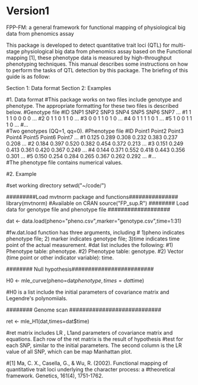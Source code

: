 # Version1
FPP-FM: a general framework for functional mapping of physiological big data from phenomics assay


This package is developed to detect quantitative trait loci (QTL) for multi-stage physiological big data from phenomics assay based on the Functional mapping [1], these phenotype data is measured by high-throughput phenotyping techniques. This manual describes some instructions on how to perform the tasks of QTL detection by this package. The briefing of this guide is as follow: 

Section 1: Data format
Section 2: Examples

#1. Data format
#This package works on two files include genotype and phenotype. The appropriate formatting for these two files is described below.
#Genotype file
#ID	SNP1	SNP2	SNP3	SNP4	SNP5	SNP6	SNP7	...
#1	1	1	1	0	0	0	0	...
#2	0	1	1	0	1	1	0	...
#3	0	0	1	1	0	1	0	...
#4	0	1	1	1	1	0	1	...
#5	1	0	0	1	1	1	0	...
#...								
#Two genotypes (QQ=1, qq=0).
#Phenotype file
#ID	Point1	Point2	Point3	Point4	Point5	Point6	Point7	...
#1	0.125	0.289	0.308	0.232	0.383	0.237	0.208	...
#2	0.184	0.397	0.520	0.382	0.454	0.372	0.213	...
#3	0.151	0.249	0.413	0.361	0.420	0.367	0.249	...
#4	0.144	0.371	0.552	0.418	0.443	0.356	0.301	...
#5	0.150	0.254	0.284	0.265	0.367	0.262	0.292	...
#...								
#The phenotype file contains numerical values.

#2. Example

#set working directory
setwd("~/code/")

#########Load mvtnorm package and functions###############
library(mvtnorm) #Available on CRAN
source("FP_sup.R") 
######## Load data for genotype file and phenotype file ###################

dat <- data.load(pheno="pheno.csv",marker="genotype.csv",time=1:31)

#fw.dat.load function has three arguments, including # 1)pheno indicates phenotype file; 2) marker indicates genotype file; 3)time indicates time point of the actual measurement.
#dat list includes the following:
#1) Phenotype table: phenotype.
#2) Phenotype table: genotype.
#2) Vector (time point or other indicator variable): time.

######## Null hypothesis#########################

H0 <- mle_curve(pheno=dat$phenotype,times=dat$time)

#H0 is a list include the initial parameters of covariance matrix and Legendre's polynomiials.

######## Genome scan ############################

ret <- mle_H1(dat,times=dat$time)

#ret matrix includes LR , L1and parameters of covariance matrix and equations. Each row of the ret matrix is the result of hypothesis #test for each SNP, similar to the initial parameters. The second column is the LR value of all SNP, which can be map Manhattan plot. 

#[1] Ma, C. X., Casella, G., & Wu, R. (2002). Functional mapping of quantitative trait loci underlying the character process: a #theoretical framework. Genetics, 161(4), 1751-1762.



